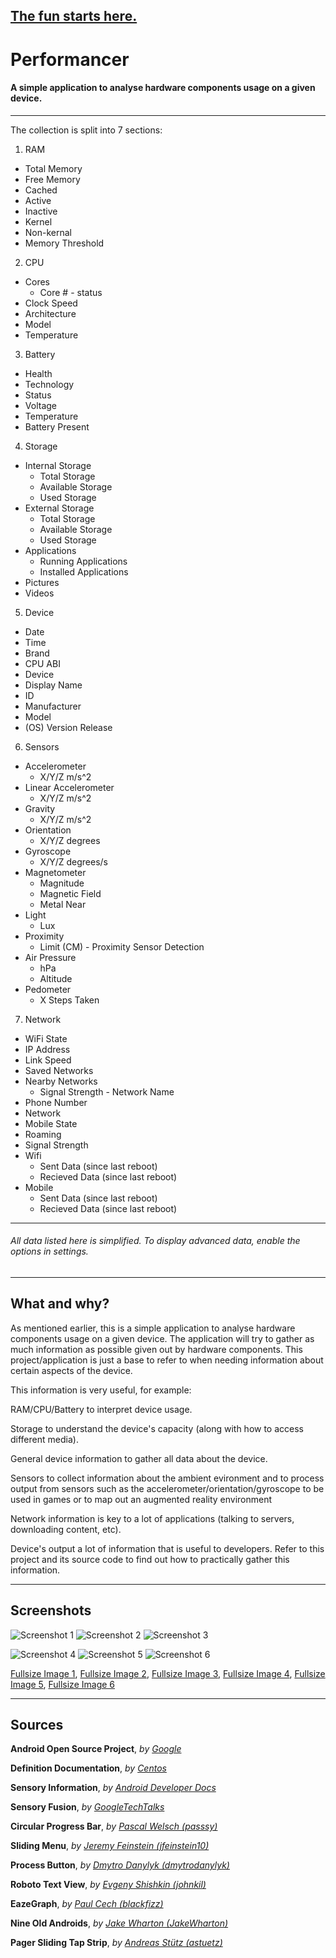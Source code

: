 [The fun starts here.](https://github.com/Rob--/Performancer/tree/master/app/src/main/java/io/github/rob__/performancer)
---
# Performancer
#### A simple application to analyse hardware components usage on a given device.
---
The collection is split into 7 sections:

1. RAM
  * Total Memory
  * Free Memory
  * Cached
  * Active
  * Inactive
  * Kernel
  * Non-kernal
  * Memory Threshold
2. CPU
  * Cores
    * Core # - status
  * Clock Speed
  * Architecture
  * Model
  * Temperature
3. Battery
  * Health
  * Technology
  * Status
  * Voltage
  * Temperature
  * Battery Present
4. Storage
  * Internal Storage
    * Total Storage
    * Available Storage
    * Used Storage
  * External Storage
    * Total Storage
    * Available Storage
    * Used Storage
  * Applications
    * Running Applications
    * Installed Applications
  * Pictures
  * Videos
5. Device
  * Date
  * Time
  * Brand
  * CPU ABI
  * Device
  * Display Name
  * ID
  * Manufacturer
  * Model
  * (OS) Version Release
6. Sensors
  * Accelerometer
    * X/Y/Z m/s^2
  * Linear Accelerometer
    * X/Y/Z m/s^2
  * Gravity
    * X/Y/Z m/s^2
  * Orientation
    * X/Y/Z degrees
  * Gyroscope
    * X/Y/Z degrees/s
  * Magnetometer
    * Magnitude
    * Magnetic Field
    * Metal Near
  * Light
    * Lux
  * Proximity
    * Limit (CM) - Proximity Sensor Detection
  * Air Pressure
    * hPa
    * Altitude
  * Pedometer
    * X Steps Taken
7. Network
  * WiFi State
  * IP Address
  * Link Speed
  * Saved Networks
  * Nearby Networks
    * Signal Strength - Network Name
  * Phone Number
  * Network
  * Mobile State
  * Roaming
  * Signal Strength
  * Wifi
    * Sent Data (since last reboot)
    * Recieved Data (since last reboot)
  * Mobile
    * Sent Data (since last reboot)
    * Recieved Data (since last reboot)

---

###### All data listed here is simplified. To display advanced data, enable the options in settings.

---

## What and why?

As mentioned earlier, this is a simple application to analyse hardware components usage on a given device. The application will try to gather as much information as possible given out by hardware components. This project/application is just a base to refer to when needing information about certain aspects of the device.

This information is very useful, for example:

RAM/CPU/Battery to interpret device usage.

Storage to understand the device's capacity (along with how to access different media).

General device information to gather all data about the device.

Sensors to collect information about the ambient evironment and to process output from sensors such as the accelerometer/orientation/gyroscope to be used in games or to map out an augmented reality environment

Network information is key to a lot of applications (talking to servers, downloading content, etc).

Device's output a lot of information that is useful to developers. Refer to this project and its source code to find out how to practically gather this information.

---

## Screenshots

![Screenshot 1](https://lh5.ggpht.com/PrHNWkySQYFcT2Lox3h2Y2rqzRSJV33hWkPut5aoJLAXQlnUQvcIX6CsqizNzl2tikch=h310-rw "Screenshot 1")
![Screenshot 2](https://lh4.ggpht.com/-0hhSgoMCuztICAkTDwFfD0W12L6rECME6SVdSw3nh-EecaOQ8LmjFwVYc2jSl7btjw=h310-rw "Screenshot 2")
![Screenshot 3](https://lh3.ggpht.com/kL8kEelyUAjne5decsMq_-v3mEsefYL6z6wmhFHb7FQWmiFwdmYM3aG_5MfxrReGKEY=h310-rw "Screenshot 3")


![Screenshot 4](https://lh5.ggpht.com/rkx-2c0x6D_hnbZnSksbbkDrln4s21fEjC1WZvMZWUGhKyoByoQ-jQVsT9n5iW6aYw=h310-rw "Screenshot 4")
![Screenshot 5](https://lh5.ggpht.com/QulnnPCIcflU2BXvNFI1piLZ9KZJi1GNNJ8QcIOnXcqvgs6bwquxG5-xPD3Pff2QhLU=h310-rw "Screenshot 5")
![Screenshot 6](https://lh4.ggpht.com/9b41kS7jxRDF6Bz3zNLjo8Nk_53D2YmTAMUmw1GQbi3h4A4x_rK0OuydgXdqje5DfQ=h310-rw "Screenshot 6")

[Fullsize Image 1](https://lh5.ggpht.com/PrHNWkySQYFcT2Lox3h2Y2rqzRSJV33hWkPut5aoJLAXQlnUQvcIX6CsqizNzl2tikch=h900-rw),
[Fullsize Image 2](https://lh4.ggpht.com/-0hhSgoMCuztICAkTDwFfD0W12L6rECME6SVdSw3nh-EecaOQ8LmjFwVYc2jSl7btjw=h900-rw),
[Fullsize Image 3](https://lh3.ggpht.com/kL8kEelyUAjne5decsMq_-v3mEsefYL6z6wmhFHb7FQWmiFwdmYM3aG_5MfxrReGKEY=h900-rw),
[Fullsize Image 4](https://lh5.ggpht.com/rkx-2c0x6D_hnbZnSksbbkDrln4s21fEjC1WZvMZWUGhKyoByoQ-jQVsT9n5iW6aYw=h900-rw),
[Fullsize Image 5](https://lh5.ggpht.com/QulnnPCIcflU2BXvNFI1piLZ9KZJi1GNNJ8QcIOnXcqvgs6bwquxG5-xPD3Pff2QhLU=h900-rw),
[Fullsize Image 6](https://lh4.ggpht.com/9b41kS7jxRDF6Bz3zNLjo8Nk_53D2YmTAMUmw1GQbi3h4A4x_rK0OuydgXdqje5DfQ=h900-rw)

---

## Sources
**Android Open Source Project**, *by [Google](http://source.android.com)*

**Definition Documentation**, *by [Centos](https://www.centos.org/docs/5/html/5.1/Deployment_Guide/s2-proc-meminfo.html)*

**Sensory Information**, *by [Android Developer Docs](http://developer.android.com/guide/topics/sensors/sensors_overview.html)*

**Sensory Fusion**, *by [GoogleTechTalks](https://www.youtube.com/watch?v=C7JQ7Rpwn2k)*

**Circular Progress Bar**, *by [Pascal Welsch (passsy)](https://github.com/passsy/)*

**Sliding Menu**, *by [Jeremy Feinstein (jfeinstein10)](https://github.com/jfeinstein10)*

**Process Button**, *by [Dmytro Danylyk (dmytrodanylyk)](https://github.com/dmytrodanylyk/)*

**Roboto Text View**, *by [Evgeny Shishkin (johnkil)](https://github.com/johnkil/)*

**EazeGraph**, *by [Paul Cech (blackfizz)](https://github.com/blackfizz/)*

**Nine Old Androids**, *by [Jake Wharton (JakeWharton)](https://github.com/JakeWharton)*

**Pager Sliding Tap Strip**, *by [Andreas Stütz (astuetz)](https://github.com/astuetz)*
